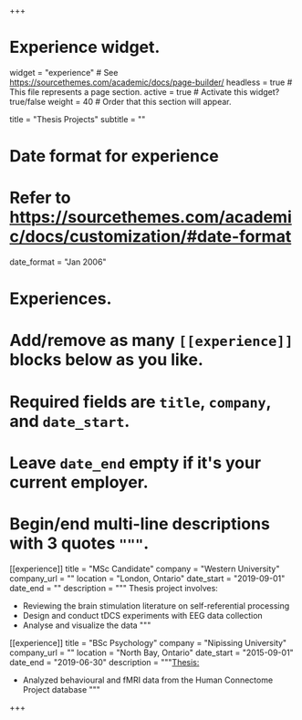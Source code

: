 +++
# Experience widget.
widget = "experience"  # See https://sourcethemes.com/academic/docs/page-builder/
headless = true  # This file represents a page section.
active = true  # Activate this widget? true/false
weight = 40  # Order that this section will appear.

title = "Thesis Projects"
subtitle = ""

# Date format for experience
#   Refer to https://sourcethemes.com/academic/docs/customization/#date-format
date_format = "Jan 2006"

# Experiences.
#   Add/remove as many `[[experience]]` blocks below as you like.
#   Required fields are `title`, `company`, and `date_start`.
#   Leave `date_end` empty if it's your current employer.
#   Begin/end multi-line descriptions with 3 quotes `"""`.
[[experience]]
  title = "MSc Candidate"
  company = "Western University"
  company_url = ""
  location = "London, Ontario"
  date_start = "2019-09-01"
  date_end = ""
  description = """
  Thesis project involves:
  
  * Reviewing the brain stimulation literature on self-referential processing
  * Design and conduct tDCS experiments with EEG data collection
  * Analyse and visualize the data
  """

[[experience]]
  title = "BSc Psychology"
  company = "Nipissing University"
  company_url = ""
  location = "North Bay, Ontario"
  date_start = "2015-09-01"
  date_end = "2019-06-30"
  description = """[Thesis:](https://www.researchgate.net/publication/346411209_Neurofunctional_Impact_of_Chronic_Cannabis_Use_on_Emotion) 
  * Analyzed behavioural and fMRI data from the Human Connectome Project database
  """
  
+++
